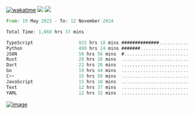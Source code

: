 [![wakatime](https://wakatime.com/badge/user/00eead22-fb14-4dd0-ab8a-3625cafbd50d.svg)](https://wakatime.com/@00eead22-fb14-4dd0-ab8a-3625cafbd50d)
![](https://komarev.com/ghpvc/?username=flatypus)
![](https://pixel.flatypus.me/flatypus?type=tracker)
<!--START_SECTION:waka-->

```rust
From: 19 May 2023 - To: 12 November 2024

Total Time: 1,668 hrs 37 mins

TypeScript                 915 hrs 18 mins ##############...........   54.60 %
Python                     499 hrs 24 mins #######..................   29.79 %
JSON                       50 hrs 56 mins  #........................   03.04 %
Rust                       28 hrs 16 mins  .........................   01.69 %
Dart                       22 hrs 26 mins  .........................   01.34 %
Go                         19 hrs 44 mins  .........................   01.18 %
C++                        15 hrs 50 mins  .........................   00.95 %
JavaScript                 15 hrs 18 mins  .........................   00.91 %
Text                       12 hrs 37 mins  .........................   00.75 %
YAML                       12 hrs 32 mins  .........................   00.75 %
```

<!--END_SECTION:waka-->
[<img alt="image" src="https://github.com/flatypus/flatypus/assets/68029599/0a302dc1-501c-43a0-ae8d-37ec4817f3bd">](https://flatypus.me)

